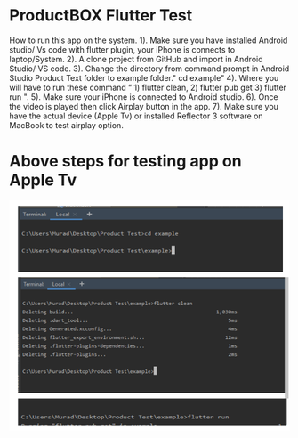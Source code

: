 # ProductBOX Flutter Test

How to run this app on the system.
 1).  Make sure you have installed Android studio/ Vs code with flutter plugin, your iPhone is connects to laptop/System.
 2).  A clone project from GitHub and import in Android Studio/ VS code.
 3).  Change the directory from command prompt in Android Studio Product Text folder to example folder." cd example"
 4).  Where you will have to run these command “ 1) flutter clean, 2) flutter pub get  3) flutter run ".
 5).  Make sure your iPhone is connected to Android studio.
 6).  Once the video is played then click Airplay button in the app.
 7).  Make sure you have the actual device (Apple Tv) or installed Reflector 3 software on MacBook to test airplay option.

# Above steps for testing app on Apple Tv
 
 
 ![](/command.PNG)
 
 
